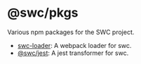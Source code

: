 # @swc/pkgs

Various npm packages for the SWC project.

 - [swc-loader](./packages/swc-loader): A webpack loader for swc.
 - [@swc/jest](./packages/jest): A jest transformer for swc.
